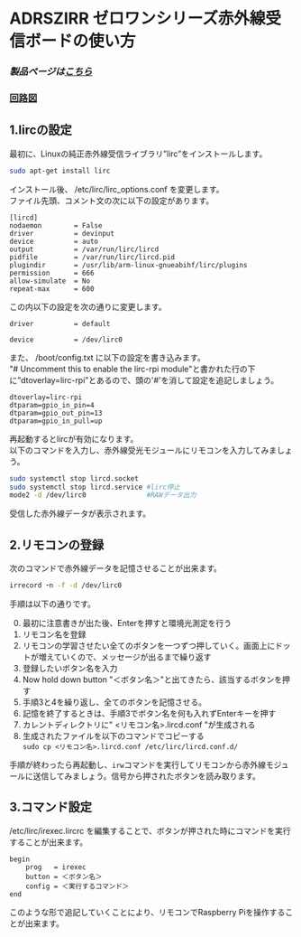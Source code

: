 # ADRSZIRR ゼロワンシリーズ赤外線受信ボードの使い方

### *製品ページは[こちら](http://bit-trade-one.co.jp/product/module/adrszirr)*

### [回路図](https://github.com/bit-trade-one/RasPi-Zero-One-Series/blob/master/2nd/ADRSZIRR_IR_Receiver/Schematics/rpizero_irtrx_v2_schematics.pdf)

## 1.lircの設定

最初に、Linuxの純正赤外線受信ライブラリ”lirc”をインストールします。  

```sh
sudo apt-get install lirc
```

インストール後、 /etc/lirc/lirc_options.conf を変更します。  
ファイル先頭、コメント文の次に以下の設定があります。  

```:
[lircd]
nodaemon        = False
driver          = devinput
device          = auto
output          = /var/run/lirc/lircd
pidfile         = /var/run/lirc/lircd.pid
plugindir       = /usr/lib/arm-linux-gnueabihf/lirc/plugins
permission      = 666
allow-simulate  = No
repeat-max      = 600
```

この内以下の設定を次の通りに変更します。  

```:
driver          = default
```

```:
device          = /dev/lirc0
```

また、 /boot/config.txt に以下の設定を書き込みます。  
"# Uncomment this to enable the lirc-rpi module"と書かれた行の下に”dtoverlay=lirc-rpi”とあるので、頭の'#'を消して設定を追記しましょう。  

```:
dtoverlay=lirc-rpi
dtparam=gpio_in_pin=4
dtparam=gpio_out_pin=13
dtparam=gpio_in_pull=up
```

再起動するとlircが有効になります。  
以下のコマンドを入力し、赤外線受光モジュールにリモコンを入力してみましょう。  

```sh
sudo systemctl stop lircd.socket
sudo systemctl stop lircd.service #lirc停止
mode2 -d /dev/lirc0               #RAWデータ出力
```

受信した赤外線データが表示されます。  

## 2.リモコンの登録

次のコマンドで赤外線データを記憶させることが出来ます。

```sh
irrecord ｰn -f -d /dev/lirc0
```

手順は以下の通りです。  

0. 最初に注意書きが出た後、Enterを押すと環境光測定を行う
1. リモコン名を登録
2. リモコンの学習させたい全てのボタンを一つずつ押していく。画面上にドットが増えていくので、メッセージが出るまで繰り返す
3. 登録したいボタン名を入力
4. Now hold down button "＜ボタン名＞"と出てきたら、該当するボタンを押す
5. 手順3と4を繰り返し、全てのボタンを記憶させる。
6. 記憶を終了するときは、手順3でボタン名を何も入れずEnterキーを押す
7. カレントディレクトリに" <リモコン名>.lircd.conf "が生成される
8. 生成されたファイルを以下のコマンドでコピーする  
```sudo cp <リモコン名>.lircd.conf /etc/lirc/lircd.conf.d/```

手順が終わったら再起動し、```irw```コマンドを実行してリモコンから赤外線モジュールに送信してみましょう。信号から押されたボタンを読み取ります。

## 3.コマンド設定

/etc/lirc/irexec.lircrc を編集することで、ボタンが押された時にコマンドを実行することが出来ます。

```
begin
	prog   = irexec
	button = ＜ボタン名＞
	config = ＜実行するコマンド＞
end
```

このような形で追記していくことにより、リモコンでRaspberry Piを操作することが出来ます。
